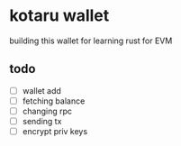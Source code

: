 # kotaru wallet

building this wallet for learning rust for EVM

## todo

- [ ] wallet add
- [ ] fetching balance
- [ ] changing rpc
- [ ] sending tx
- [ ] encrypt priv keys

